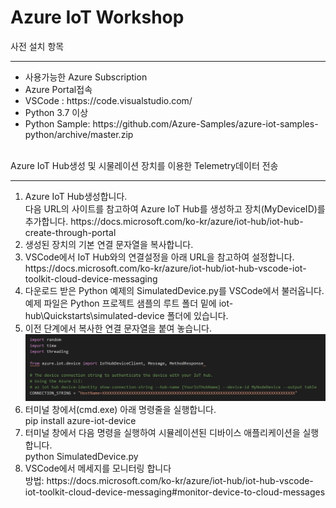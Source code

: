 # Azure IoT Workshop

사전 설치 항목<BR>
 <HR>
   <ul>
<li>사용가능한 Azure Subscription</li> 
     <li>Azure Portal접속 </li>
     <li>VSCode : https://code.visualstudio.com/ </li>
     <li>Python 3.7 이상 </li>
<li>Python Sample: https://github.com/Azure-Samples/azure-iot-samples-python/archive/master.zip </li>
   </ul>
  <br>
Azure IoT Hub생성 및 시물레이션 장치를 이용한 Telemetry데이터 전송
<hr>
<ol>
<li>Azure IoT Hub생성합니다.<BR>
 다음 URL의 사이트를 참고하여 Azure IoT Hub를 생성하고 장치(MyDeviceID)를 추가합니다. 
https://docs.microsoft.com/ko-kr/azure/iot-hub/iot-hub-create-through-portal 
 </li>
 <li>
생성된 장치의 기본 연결 문자열을 복사합니다. 
 </li> 
 <li>
  VSCode에서 IoT Hub와의 연결설정을 아래 URL을 참고하여 설정합니다. <Br>
 https://docs.microsoft.com/ko-kr/azure/iot-hub/iot-hub-vscode-iot-toolkit-cloud-device-messaging
 </li>
 
 <li>
다운로드 받은 Python 예제의 SimulatedDevice.py를 VSCode에서 불러옵니다.<br>
예제 파일은 Python 프로젝트 샘플의 루트 폴더 밑에 iot-hub\Quickstarts\simulated-device 폴더에 있습니다. 
</li>
 <li>
  이전 단계에서 복사한 연결 문자열을 붙여 놓습니다. <br>
  <img src ="https://github.com/keonlee/IoTWorkshop/blob/master/contring.jpg" >
 </li>
<li>
 터미널 창에서(cmd.exe) 아래 명령줄을 실행합니다. <br> pip install azure-iot-device
 </li>
 <li>
  터미널 창에서 다음 명령을 실행하여 시뮬레이션된 디바이스 애플리케이션을 실행합니다.<br>
  python SimulatedDevice.py
  
 </li>
 <li>
 VSCode에서 메세지를 모니터링 합니다 <br>
 방법: https://docs.microsoft.com/ko-kr/azure/iot-hub/iot-hub-vscode-iot-toolkit-cloud-device-messaging#monitor-device-to-cloud-messages 
 </li>
</ol>
